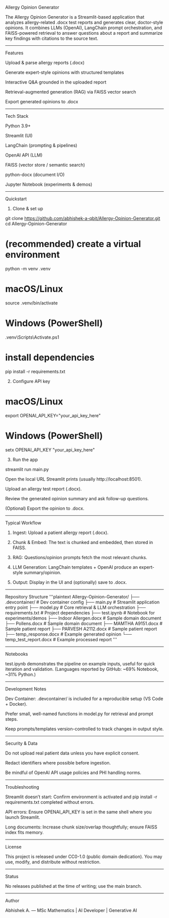 Allergy Opinion Generator

The Allergy Opinion Generator is a Streamlit-based application that analyzes allergy-related .docx test reports and generates clear, doctor-style opinions. It combines LLMs (OpenAI), LangChain prompt orchestration, and FAISS-powered retrieval to answer questions about a report and summarize key findings with citations to the source text.


---

Features

Upload & parse allergy reports (.docx)

Generate expert-style opinions with structured templates

Interactive Q&A grounded in the uploaded report

Retrieval-augmented generation (RAG) via FAISS vector search

Export generated opinions to .docx



---

Tech Stack

Python 3.9+

Streamlit (UI)

LangChain (prompting & pipelines)

OpenAI API (LLM)

FAISS (vector store / semantic search)

python-docx (document I/O)

Jupyter Notebook (experiments & demos)



---

Quickstart

1) Clone & set up

git clone https://github.com/abhishek-a-qbit/Allergy-Opinion-Generator.git
cd Allergy-Opinion-Generator

# (recommended) create a virtual environment
python -m venv .venv
# macOS/Linux
source .venv/bin/activate
# Windows (PowerShell)
.venv\\Scripts\\Activate.ps1

# install dependencies
pip install -r requirements.txt

2) Configure API key

# macOS/Linux
export OPENAI_API_KEY="your_api_key_here"

# Windows (PowerShell)
setx OPENAI_API_KEY "your_api_key_here"

3) Run the app

streamlit run main.py

Open the local URL Streamlit prints (usually http://localhost:8501).

Upload an allergy test report (.docx).

Review the generated opinion summary and ask follow-up questions.

(Optional) Export the opinion to .docx.



---

Typical Workflow

1. Ingest: Upload a patient allergy report (.docx).


2. Chunk & Embed: The text is chunked and embedded, then stored in FAISS.


3. RAG: Questions/opinion prompts fetch the most relevant chunks.


4. LLM Generation: LangChain templates + OpenAI produce an expert-style summary/opinion.


5. Output: Display in the UI and (optionally) save to .docx.




---

Repository Structure
'''plaintext
Allergy-Opinion-Generator/
├── .devcontainer/           # Dev container config
├── main.py                  # Streamlit application entry point
├── model.py                 # Core retrieval & LLM orchestration
├── requirements.txt         # Project dependencies
├── test.ipynb               # Notebook for experiments/demos
├── Indoor Allergen.docx     # Sample domain document
├── Pollens.docx             # Sample domain document
├── MAMTHA A9151.docx        # Sample patient report
├── PARVESH A2112.docx       # Sample patient report
├── temp_response.docx       # Example generated opinion
└── temp_test_report.docx    # Example processed report
'''

---

Notebooks

test.ipynb demonstrates the pipeline on example inputs, useful for quick iteration and validation. (Languages reported by GitHub: ~69% Notebook, ~31% Python.)



---

Development Notes

Dev Container: .devcontainer/ is included for a reproducible setup (VS Code + Docker).

Prefer small, well-named functions in model.py for retrieval and prompt steps.

Keep prompts/templates version-controlled to track changes in output style.



---

Security & Data

Do not upload real patient data unless you have explicit consent.

Redact identifiers where possible before ingestion.

Be mindful of OpenAI API usage policies and PHI handling norms.



---

Troubleshooting

Streamlit doesn’t start: Confirm environment is activated and pip install -r requirements.txt completed without errors.

API errors: Ensure OPENAI_API_KEY is set in the same shell where you launch Streamlit.

Long documents: Increase chunk size/overlap thoughtfully; ensure FAISS index fits memory.



---

License

This project is released under CC0-1.0 (public domain dedication). You may use, modify, and distribute without restriction.


---

Status

No releases published at the time of writing; use the main branch.


---

Author

Abhishek A. — MSc Mathematics | AI Developer | Generative AI

